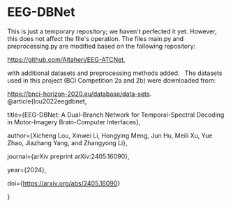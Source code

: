 # EEG-DBNet

This is just a temporary repository; we haven't perfected it yet. However, this does not affect the file's operation. The files main.py and preprocessing.py are modified based on the following repository: 

<https://github.com/Altaheri/EEG-ATCNet>, 

with additional datasets and preprocessing methods added.
&nbsp;
The datasets used in this project (BCI Competition 2a and 2b) were downloaded from: 

<https://bnci-horizon-2020.eu/database/data-sets>.
&nbsp;
@article{lou2022eegdbnet, 

  title={EEG-DBNet: A Dual-Branch Network for Temporal-Spectral Decoding in Motor-Imagery Brain-Computer Interfaces}, 
  
  author={Xicheng Lou, Xinwei Li, Hongying Meng, Jun Hu, Meili Xu, Yue Zhao, Jiazhang Yang, and Zhangyong Li}, 
  
  journal={arXiv preprint arXiv:2405.16090}, 
  
  year={2024},
  
  doi={<https://arxiv.org/abs/2405.16090>}
  
}
